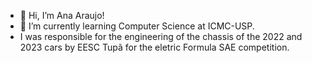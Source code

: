 - 👋 Hi, I’m Ana Araujo!
- 🌱 I’m currently learning Computer Science at ICMC-USP.
-  I was responsible for the engineering of the chassis of the 2022 and 2023 cars by EESC Tupã for the eletric Formula SAE competition. 

<!---
anaaraujoz/anaaraujoz is a ✨ special ✨ repository because its `README.md` (this file) appears on your GitHub profile.
You can click the Preview link to take a look at your changes.
--->

